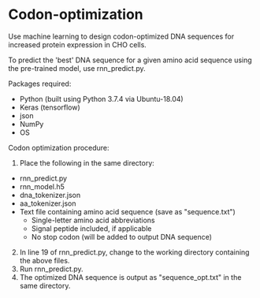 # Codon-optimization
Use machine learning to design codon-optimized DNA sequences for increased protein expression in CHO cells.

To predict the 'best' DNA sequence for a given amino acid sequence using the pre-trained model, use rnn_predict.py.

Packages required:
- Python (built using Python 3.7.4 via Ubuntu-18.04)
- Keras (tensorflow)
- json
- NumPy
- OS

Codon optimization procedure:
1) Place the following in the same directory:
- rnn_predict.py
- rnn_model.h5
- dna_tokenizer.json
- aa_tokenizer.json
- Text file containing amino acid sequence (save as "sequence.txt")
  - Single-letter amino acid abbreviations
  - Signal peptide included, if applicable
  - No stop codon (will be added to output DNA sequence)

2) In line 19 of rnn_predict.py, change to the working directory containing the above files.
3) Run rnn_predict.py.
4) The optimized DNA sequence is output as "sequence_opt.txt" in the same directory. 

